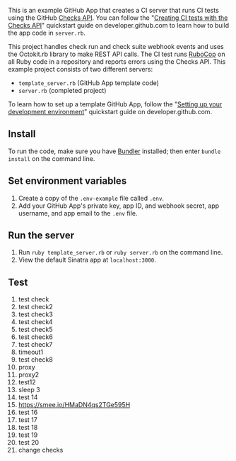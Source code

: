 This is an example GitHub App that creates a CI server that runs CI tests using the GitHub [Checks API](https://developer.github.com/v3/checks/). You can follow the "[Creating CI tests with the Checks API](https://developer.github.com/apps/quickstart-guides/creating-ci-tests-with-the-checks-api/)" quickstart guide on developer.github.com to learn how to build the app code in `server.rb`.

This project handles check run and check suite webhook events and uses the Octokit.rb library to make REST API calls. The CI test runs [RuboCop](https://rubocop.readthedocs.io/en/latest/) on all Ruby code in a repository and reports errors using the Checks API. This example project consists of two different servers:
* `template_server.rb` (GitHub App template code)
* `server.rb` (completed project)

To learn how to set up a template GitHub App, follow the "[Setting up your development environment](https://developer.github.com/apps/quickstart-guides/setting-up-your-development-environment/)" quickstart guide on developer.github.com.

## Install

To run the code, make sure you have [Bundler](http://gembundler.com/) installed; then enter `bundle install` on the command line.

## Set environment variables

1. Create a copy of the `.env-example` file called `.env`.
2. Add your GitHub App's private key, app ID, and webhook secret, app username, and app email to the `.env` file.

## Run the server

1. Run `ruby template_server.rb` or `ruby server.rb` on the command line.
1. View the default Sinatra app at `localhost:3000`.

## Test
1. test check
2. test check2
3. test check3
4. test check4
5. test check5
6. test check6
7. test check7
8. timeout1
9. test check8
10. proxy
11. proxy2
12. test12
13. sleep 3
14. test 14
15. https://smee.io/HMaDN4qs2TGe595H
16. test 16
17. test 17
18. test 18
19. test 19
20. test 20
21. change checks